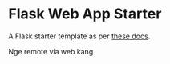 # Flask Web App Starter

A Flask starter template as per [these docs](https://flask.palletsprojects.com/en/3.0.x/quickstart/#a-minimal-application).

Nge remote via web kang
